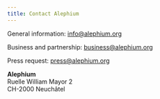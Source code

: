 ```yaml
---
title: Contact Alephium
---
```


General information: info@alephium.org

Business and partnership: business@alephium.org

Press request: press@alephium.org

**Alephium**<br />
Ruelle William Mayor 2<br />
CH-2000 Neuchâtel
